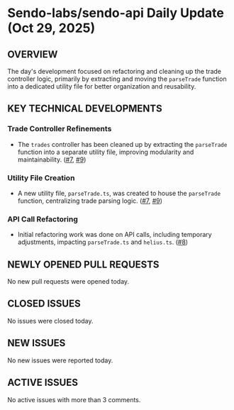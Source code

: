# Sendo-labs/sendo-api Daily Update (Oct 29, 2025)
## OVERVIEW 
The day's development focused on refactoring and cleaning up the trade controller logic, primarily by extracting and moving the `parseTrade` function into a dedicated utility file for better organization and reusability.

## KEY TECHNICAL DEVELOPMENTS

### Trade Controller Refinements
*   The `trades` controller has been cleaned up by extracting the `parseTrade` function into a separate utility file, improving modularity and maintainability. ([#7](https://github.com/Sendo-labs/sendo-api/pull/7), [#9](https://github.com/Sendo-labs/sendo-api/pull/9))

### Utility File Creation
*   A new utility file, `parseTrade.ts`, was created to house the `parseTrade` function, centralizing trade parsing logic. ([#7](https://github.com/Sendo-labs/sendo-api/pull/7), [#9](https://github.com/Sendo-labs/sendo-api/pull/9))

### API Call Refactoring
*   Initial refactoring work was done on API calls, including temporary adjustments, impacting `parseTrade.ts` and `helius.ts`. ([#8](https://github.com/Sendo-labs/sendo-api/pull/8))

## NEWLY OPENED PULL REQUESTS
No new pull requests were opened today.

## CLOSED ISSUES
No issues were closed today.

## NEW ISSUES
No new issues were reported today.

## ACTIVE ISSUES
No active issues with more than 3 comments.